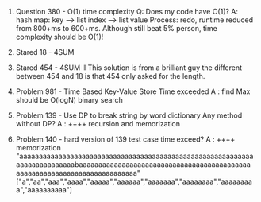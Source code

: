 1. Question
    380 - O(1) time complexity
    Q: Does my code have O(1)?
    A: hash map:  key --> list index -->  list value
    Process: redo, runtime reduced from 800+ms to 600+ms. Although still beat 5% person, time complexity should be O(1)!


2. Stared 
    18 - 4SUM

3. Stared
    454 - 4SUM II
    This solution is from a brilliant guy
    the different between 454 and 18 is that 454 only asked for the length. 

4. Problem
    981 - Time Based Key-Value Store
    Time exceeded
    A : find Max should be O(logN) binary search

5. Problem
    139 - Use DP to break string by word dictionary
    Any method without DP?
    A : ++++ recursion and memorization

6. Problem 
    140 - hard version of 139 
    test case time exceed?
    A : ++++ memorization
"aaaaaaaaaaaaaaaaaaaaaaaaaaaaaaaaaaaaaaaaaaaaaaaaaaaaaaaaaaaaaaaaaaaaaaaaaaabaaaaaaaaaaaaaaaaaaaaaaaaaaaaaaaaaaaaaaaaaaaaaaaaaaaaaaaaaaaaaaaaaaaaaaaaaaa"
["a","aa","aaa","aaaa","aaaaa","aaaaaa","aaaaaaa","aaaaaaaa","aaaaaaaaa","aaaaaaaaaa"]